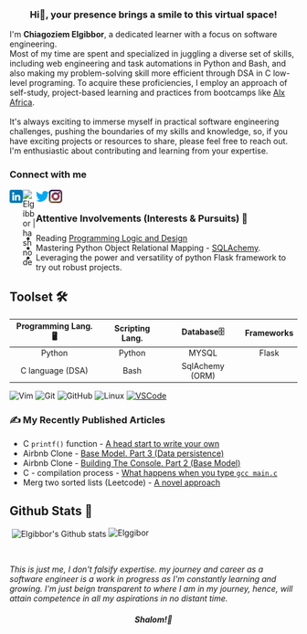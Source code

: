 ### <div align="center">**Hi👋, your presence brings a smile to this virtual space!**</div>
I'm **Chiagoziem Elgibbor**, a dedicated learner with a focus on software engineering.  
Most of my time are spent and specialized in juggling a diverse set of skills, including web engineering and task automations in Python and Bash, and also making my problem-solving skill more efficient through DSA in C low-level programing. To acquire these proficiencies, I employ an approach of self-study, project-based learning and practices from bootcamps like [Alx Africa](https://www.alxafrica.com/).  
<br>
It's always exciting to immerse myself in practical software engineering challenges, pushing the boundaries of my skills and knowledge, so, if you have exciting projects or resources to share, please feel free to reach out. I'm enthusiastic about contributing and learning from your expertise.  

### Connect with me  
<a href="https://www.linkedin.com/in/elgibbor/"><img align="left" src="https://github.com/El-gibbor/El-gibbor/raw/main/images/linkedin.png" alt="Elgibbor | LinkedIn" width="23px"/></a>
<a href="https://elgibbor.hashnode.dev/"><img align="left" src="https://github.com/El-gibbor/El-gibbor/assets/107848793/238d8698-e2d1-421e-88af-9b4807cb269b" alt="Elgibbor | hashnode" width="23px"/></a>
<a href="https://twitter.com/Mr_Elgibbor/"><img align="left" src="https://github.com/El-gibbor/El-gibbor/raw/main/images/twitter.png" alt="Elgibbor | twitter" width="23px"/></a>
<a href="https://instagram.com/chiagoziem94/"><img align="left" src="https://github.com/El-gibbor/El-gibbor/raw/main/images/instagram.png" alt="Elgibbor | instagram" width="23px"/></a>
</br>
### Attentive Involvements (Interests & Pursuits) 💫  
* Reading [Programming Logic and Design](https://www.amazon.com/Programming-Logic-Design-Introductory-Farrell/dp/1133526519)  
* Mastering Python Object Relational Mapping - [SQLAchemy](https://docs.sqlalchemy.org/en/13/).  
*  Leveraging the power and versatility of python Flask framework to try out robust projects.  
## Toolset 🛠  
|Programming Lang. 🖥️|Scripting Lang.|Database🗄️|Frameworks|
|:-----:|:------:|:------:|:-------:|
|Python|Python|MYSQL |Flask|
| C language (DSA)| Bash|SqlAchemy (ORM)|
  
![Vim](https://img.shields.io/badge/VIM-%2311AB00.svg?&style=for-the-badge&logo=vim&logoColor=black)
![Git](https://img.shields.io/badge/GIT-E44C30?style=for-the-badge&logo=git&logoColor=white)
![GitHub](https://img.shields.io/badge/GitHub-100000?style=for-the-badge&logo=github&logoColor=white)
![Linux](https://img.shields.io/badge/Linux-FCC624?style=for-the-badge&logo=linux&logoColor=black)
[![VSCode](https://img.shields.io/badge/VSCode-%23007ACC.svg?&style=for-the-badge&logo=visual-studio-code&logoColor=white)](https://code.visualstudio.com/)
### ✍️ My Recently Published Articles    
* C `printf()` function - [A head start to write your own](https://elgibbor.hashnode.dev/writing-your-own-printf-function-a-head-start)
* Airbnb Clone - [Base Model. Part 3 (Data persistence)](https://elgibbor.hashnode.dev/airbnb-clone-the-base-model-part-3-data-persistence)
* Airbnb Clone - [Building The Console. Part 2 (Base Model)](https://elgibbor.hashnode.dev/airbnb-clone-building-the-console-part-2-base-model) 
* C - compilation process - [What happens when you type `gcc main.c`](https://elgibbor.hashnode.dev/what-happens-when-you-type-gcc-mainc-c-compilation-process)   
* Merg two sorted lists (Leetcode) - [A novel approach](https://elgibbor.hashnode.dev/merge-two-sorted-lists-leetcode-21-a-novel-approach)
## Github Stats 📶  
 <p align="justify" width="100%">
     <p>&nbsp;<img align="center" src="https://github-readme-stats.vercel.app/api?username=El-gibbor&theme=transparent&show_icons=true&locale=en" alt="Elgibbor's Github stats" width="auto" />
     <img valign="top" alt="Elggibor" src="https://github-readme-stats.vercel.app/api/top-langs/?username=El-gibbor&theme=transparent&layout=compact&langs_count=8" width="auto"/>
</p>
</br>  

_This is just me, I don't falsify expertise. my journey and career as a software engineer is a work in progress as I'm constantly learning and growing. I'm just beign transparent to where I am in my journey, hence, will attain competence in all my aspirations in no distant time._  
  #### <p align="center"><em>Shalom!👋</em></p>
